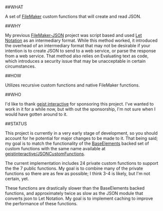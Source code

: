##WHAT

A set of [FileMaker](http://www.filemaker.com/) custom functions that will create and read JSON.

##WHY

My previous [FileMaker-JSON](https://github.com/dansmith65/FileMaker-JSON) project was script based and used [Let Notation](http://filemakerstandards.org/pages/viewpage.action?pageId=5668879) as an intermediary format. While this method worked, it introduced the overhead of an intermediary format that may not be desirable if your intention is to create JSON to send to a web service, or parse the response from a web service. That method also relies on Evaluating text as code, which introduces a security issue that may be unacceptable in certain circumstances.

##HOW

Utilizes recursive custom functions and native FileMaker functions.

##WHO

I'd like to thank [geist interactive](https://www.geistinteractive.com/) for sponsoring this project. I've wanted to work in it for a while now, but with out the sponsorship, I'm not sure when I would have gotten around to it.

##STATUS

This project is currently in a very early stage of development, so you should account for he potential for major changes to be made to it. That being said; my goal is to match the functionality of the [BaseElements](http://www.goya.com.au/baseelements/plugin) backed set of custom functions with the same name available at [geistinteractive/JSONCustomFunctions](https://github.com/geistinteractive/JSONCustomFunctions).

The current implementation includes 24 private custom functions to support the the 7 public functions. My goal is to combine many of the private functions so there are as few as possible; I think 3-4 is likely, but I'm not certain, yet.

These functions are drastically slower than the BaseElements backed functions, and approximately twice as slow as the JSON module that converts json to Let Notation. My goal is to implement caching to improve the performance of these functions.